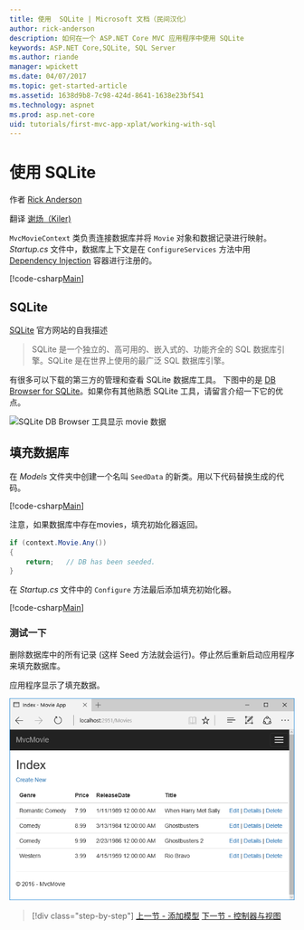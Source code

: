 ```yaml
---
title: 使用  SQLite | Microsoft 文档（民间汉化）
author: rick-anderson
description: 如何在一个 ASP.NET Core MVC 应用程序中使用 SQLite
keywords: ASP.NET Core,SQLite, SQL Server 
ms.author: riande
manager: wpickett
ms.date: 04/07/2017
ms.topic: get-started-article
ms.assetid: 1638d9b8-7c98-424d-8641-1638e23bf541
ms.technology: aspnet
ms.prod: asp.net-core
uid: tutorials/first-mvc-app-xplat/working-with-sql
---
```

# 使用  SQLite

作者 [Rick Anderson](https://twitter.com/RickAndMSFT)

翻译 [谢炀（Kiler)](https://github.com/kiler398/aspnetcore) 

 `MvcMovieContext` 类负责连接数据库并将 ``Movie`` 对象和数据记录进行映射。 *Startup.cs* 文件中，数据库上下文是在 ``ConfigureServices`` 方法中用 [Dependency Injection](xref:fundamentals/dependency-injection) 容器进行注册的。

[!code-csharp[Main](start-mvc/sample/MvcMovie/Startup.cs?name=snippet2&highlight=6-8)]


## SQLite

[SQLite](https://www.sqlite.org/) 官方网站的自我描述

> SQLite 是一个独立的、高可用的、嵌入式的、功能齐全的 SQL 数据库引擎。SQLite 是在世界上使用的最广泛 SQL 数据库引擎。

有很多可以下载的第三方的管理和查看 SQLite 数据库工具。 下图中的是 [DB Browser for SQLite](http://sqlitebrowser.org/)。如果你有其他熟悉 SQLite 工具，请留言介绍一下它的优点。

![SQLite DB Browser 工具显示 movie 数据](working-with-sql/_static/dbb.png)

## 填充数据库

在 *Models* 文件夹中创建一个名叫 `SeedData` 的新类。用以下代码替换生成的代码。

[!code-csharp[Main](../../tutorials/first-mvc-app/start-mvc/sample/MvcMovie/Models/SeedData.cs?name=snippet_1)]

注意，如果数据库中存在movies，填充初始化器返回。

```csharp
if (context.Movie.Any())
{
    return;   // DB has been seeded.
}
```

在 *Startup.cs* 文件中的 `Configure` 方法最后添加填充初始化器。

[!code-csharp[Main](start-mvc/sample/MvcMovie/Startup.cs?highlight=9&name=snippet_seed)]

### 测试一下

删除数据库中的所有记录 (这样 Seed 方法就会运行)。停止然后重新启动应用程序来填充数据库。
   
应用程序显示了填充数据。

![MVC Movie application open browser showing movie data](../../tutorials/first-mvc-app/working-with-sql/_static/m55.png)

>[!div class="step-by-step"]
[上一节 - 添加模型](adding-model.md)
[下一节 - 控制器与视图](controller-methods-views.md)
